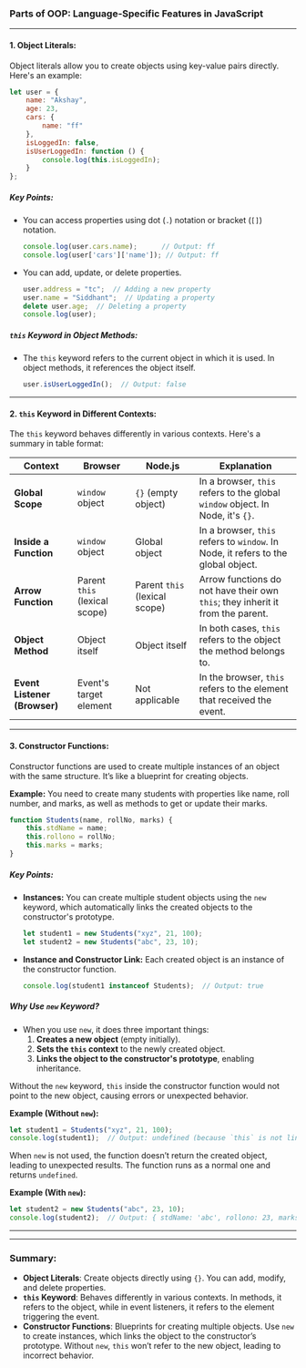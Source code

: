 ### **Parts of OOP: Language-Specific Features in JavaScript**

---

#### **1. Object Literals:**

Object literals allow you to create objects using key-value pairs directly. Here's an example:




```js
let user = {
    name: "Akshay",
    age: 23,
    cars: {
        name: "ff"
    },
    isLoggedIn: false,
    isUserLoggedIn: function () {
        console.log(this.isLoggedIn);
    }
};
```

##### **Key Points:**
- You can access properties using dot (`.`) notation or bracket (`[]`) notation.
    ```js
    console.log(user.cars.name);      // Output: ff
    console.log(user['cars']['name']); // Output: ff
    ```
- You can add, update, or delete properties.
    ```js
    user.address = "tc";  // Adding a new property
    user.name = "Siddhant";  // Updating a property
    delete user.age;  // Deleting a property
    console.log(user);
    ```

##### **`this` Keyword in Object Methods:**
- The `this` keyword refers to the current object in which it is used. In object methods, it references the object itself.
    ```js
    user.isUserLoggedIn();  // Output: false
    ```

---

#### **2. `this` Keyword in Different Contexts:**

The `this` keyword behaves differently in various contexts. Here's a summary in table format:

| **Context**                | **Browser**                   | **Node.js**                 | **Explanation**                                                                  |
|----------------------------|-------------------------------|-----------------------------|----------------------------------------------------------------------------------|
| **Global Scope**            | `window` object               | `{}` (empty object)          | In a browser, `this` refers to the global `window` object. In Node, it's `{}`.   |
| **Inside a Function**       | `window` object               | Global object                | In a browser, `this` refers to `window`. In Node, it refers to the global object.|
| **Arrow Function**          | Parent `this` (lexical scope) | Parent `this` (lexical scope)| Arrow functions do not have their own `this`; they inherit it from the parent.   |
| **Object Method**           | Object itself                 | Object itself                | In both cases, `this` refers to the object the method belongs to.                |
| **Event Listener (Browser)**| Event's target element        | Not applicable               | In the browser, `this` refers to the element that received the event.            |

---

#### **3. Constructor Functions:**

Constructor functions are used to create multiple instances of an object with the same structure. It’s like a blueprint for creating objects.

**Example:**
You need to create many students with properties like name, roll number, and marks, as well as methods to get or update their marks.

```js
function Students(name, rollNo, marks) {
    this.stdName = name;
    this.rollono = rollNo;
    this.marks = marks;
}
```

##### **Key Points:**
- **Instances:** You can create multiple student objects using the `new` keyword, which automatically links the created objects to the constructor's prototype.
    ```js
    let student1 = new Students("xyz", 21, 100);
    let student2 = new Students("abc", 23, 10);
    ```
- **Instance and Constructor Link:** Each created object is an instance of the constructor function.
    ```js
    console.log(student1 instanceof Students);  // Output: true
    ```


##### **Why Use `new` Keyword?**

- When you use `new`, it does three important things:
  1. **Creates a new object** (empty initially).
  2. **Sets the `this` context** to the newly created object.
  3. **Links the object to the constructor's prototype**, enabling inheritance.

Without the `new` keyword, `this` inside the constructor function would not point to the new object, causing errors or unexpected behavior.

**Example (Without `new`):**

```js
let student1 = Students("xyz", 21, 100);
console.log(student1);  // Output: undefined (because `this` is not linked)
```

When `new` is not used, the function doesn’t return the created object, leading to unexpected results. The function runs as a normal one and returns `undefined`.

**Example (With `new`):**

```js
let student2 = new Students("abc", 23, 10);
console.log(student2);  // Output: { stdName: 'abc', rollono: 23, marks: 10 }
```

---


---

### **Summary:**

- **Object Literals**: Create objects directly using `{}`. You can add, modify, and delete properties.
- **`this` Keyword**: Behaves differently in various contexts. In methods, it refers to the object, while in event listeners, it refers to the element triggering the event.
- **Constructor Functions**: Blueprints for creating multiple objects. Use `new` to create instances, which links the object to the constructor’s prototype. Without `new`, `this` won’t refer to the new object, leading to incorrect behavior.
